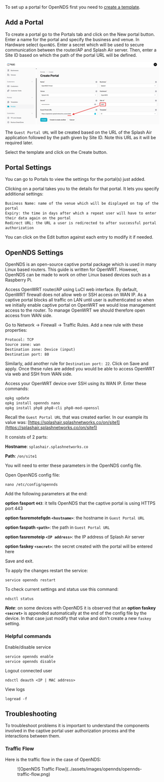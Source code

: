 To set up a portal for OpenNDS first you need to [create a template](../defining-templates.md).

## Add a Portal

To create a portal go to the Portals tab and click on the New portal button. Enter a name for the portal and specify the business and venue. In Hardware select `OpenNDS`. Enter a secret which will be used to secure communication between the router/AP and Splash Air server. Then, enter a Site ID based on which the path of the portal URL will be defined.

![OpenNDS Portal](../assets/images/opennds/portal-url.png)

The `Guest Portal URL` will be created based on the URL of the Splash Air application followed by the path given by Site ID. Note this URL as it will be required later.

Select the template and click on the Create button.

## Portal Settings

You can go to Portals to view the settings for the portal(s) just added.

Clicking on a portal takes you to the details for that portal. It lets you specify additional settings:

```
Business Name: name of the venue which will be displayed on top of the portal
Expiry: the time in days after which a repeat user will have to enter their data again on the portal
Redirect URL: the URL a user is redirected to after successful portal authorization
```

You can click on the Edit button against each entry to modify it if needed.

## OpenNDS Settings

OpenNDS is an open-source captive portal package which is used in many Linux based routers. This guide is written for OpenWRT. However, OpenNDS can be made to work on other Linux based devices such as a Raspberry Pi.

Access OpenWRT router/AP using LuCI web interface. By default, OpenWRT firewall does not allow web or SSH access on WAN IP. As a captive portal blocks all traffic on LAN until user is authenticated so when we initially enable captive portal on OpenWRT we would lose management access to the router. To manage OpenWRT we should therefore open access from WAN side. 

Go to Network -> Firewall -> Traffic Rules. Add a new rule with these properties:

```
Protocol: TCP
Source zone: wan
Destination zone: Device (input)
Destination port: 80
```

Similarly, add another rule for `Destination port: 22`. Click on Save and apply. Once these rules are added you would be able to access OpenWRT via web and SSH from WAN side.

Access your OpenWRT device over SSH using its WAN IP. Enter these commands:

```
opkg update
opkg install opennds nano
opkg install php8 php8-cli php8-mod-openssl
```

Recall the `Guest Portal URL` that was created earlier. In our example its value was: [https://splashair.splashnetworks.co/on/site1](https://splashair.splashnetworks.co/on/site1)

It consists of 2 parts:

**Hostname**: `splashair.splashnetworks.co`

**Path**: `/on/site1`

You will need to enter these parameters in the OpenNDS config file.

Open OpenNDS config file:

```
nano /etc/config/opennds
```

Add the following parameters at the end:

**option fasport `443`**: it tells OpenNDS that the captive portal is using HTTPS port 443

**option fasremotefqdn `<hostname>`**: the hostname in `Guest Portal URL`

**option faspath `<path>`**: the path in `Guest Portal URL`

**option fasremoteip `<IP address>`**: the IP address of Splash Air server

**option faskey `<secret>`**: the secret created with the portal will be entered here

Save and exit.

To apply the changes restart the service:

```
service opennds restart
```

To check current settings and status use this command:

```
ndsctl status
```

**_Note_**: on some devices with OpenNDS it is observed that an **option faskey `<secret>`** is appended automatically at the end of the config file by the device. In that case just modify that value and don't create a new `faskey` setting.

### Helpful commands

Enable/disable service

```
service opennds enable
service opennds disable
```

Logout connected user

```
ndsctl deauth <IP | MAC address>
```

View logs

```
logread -f
```

## Troubleshooting

To troubleshoot problems it is important to understand the components involved in the captive portal user authorization process and the interactions between them.

### Traffic Flow

Here is the traffic flow in the case of OpenNDS:

<figure markdown="1">
![OpenNDS Traffic Flow](../assets/images/opennds/opennds-traffic-flow.png)
</figure>